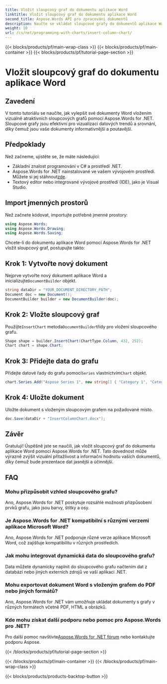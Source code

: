 ```yaml
---
title: Vložit sloupcový graf do dokumentu aplikace Word
linktitle: Vložit sloupcový graf do dokumentu aplikace Word
second_title: Aspose.Words API pro zpracování dokumentů
description: Naučte se vkládat sloupcové grafy do dokumentů aplikace Word pomocí Aspose.Words for .NET. Vylepšete vizualizaci dat ve svých sestavách a prezentacích.
weight: 10
url: /cs/net/programming-with-charts/insert-column-chart/
---
```


{{< blocks/products/pf/main-wrap-class >}}
{{< blocks/products/pf/main-container >}}
{{< blocks/products/pf/tutorial-page-section >}}

# Vložit sloupcový graf do dokumentu aplikace Word

## Zavedení

V tomto tutoriálu se naučíte, jak vylepšit své dokumenty Word vložením vizuálně atraktivních sloupcových grafů pomocí Aspose.Words for .NET. Sloupcové grafy jsou efektivní pro vizualizaci datových trendů a srovnání, díky čemuž jsou vaše dokumenty informativnější a poutavější.

## Předpoklady

Než začneme, ujistěte se, že máte následující:

- Základní znalost programování v C# a prostředí .NET.
-  Aspose.Words for .NET nainstalované ve vašem vývojovém prostředí. Můžete si jej stáhnout[zde](https://releases.aspose.com/words/net/).
- Textový editor nebo integrované vývojové prostředí (IDE), jako je Visual Studio.

## Import jmenných prostorů

Než začnete kódovat, importujte potřebné jmenné prostory:

```csharp
using Aspose.Words;
using Aspose.Words.Drawing;
using Aspose.Words.Saving;
```

Chcete-li do dokumentu aplikace Word pomocí Aspose.Words for .NET vložit sloupcový graf, postupujte takto:

## Krok 1: Vytvořte nový dokument

 Nejprve vytvořte nový dokument aplikace Word a inicializujte`DocumentBuilder` objekt.

```csharp
string dataDir = "YOUR_DOCUMENT_DIRECTORY_PATH";
Document doc = new Document();
DocumentBuilder builder = new DocumentBuilder(doc);
```

## Krok 2: Vložte sloupcový graf

 Použijte`InsertChart` metoda`DocumentBuilder`třídy pro vložení sloupcového grafu.

```csharp
Shape shape = builder.InsertChart(ChartType.Column, 432, 252);
Chart chart = shape.Chart;
```

## Krok 3: Přidejte data do grafu

 Přidejte datové řady do grafu pomocí`Series` vlastnictvím`Chart` objekt.

```csharp
chart.Series.Add("Aspose Series 1", new string[] { "Category 1", "Category 2" }, new double[] { 1, 2 });
```

## Krok 4: Uložte dokument

Uložte dokument s vloženým sloupcovým grafem na požadované místo.

```csharp
doc.Save(dataDir + "InsertColumnChart.docx");
```

## Závěr

Gratuluji! Úspěšně jste se naučili, jak vložit sloupcový graf do dokumentu aplikace Word pomocí Aspose.Words for .NET. Tato dovednost může výrazně zvýšit vizuální přitažlivost a informační hodnotu vašich dokumentů, díky čemuž bude prezentace dat jasnější a účinnější.

## FAQ

### Mohu přizpůsobit vzhled sloupcového grafu?
Ano, Aspose.Words for .NET poskytuje rozsáhlé možnosti přizpůsobení prvků grafu, jako jsou barvy, štítky a osy.

### Je Aspose.Words for .NET kompatibilní s různými verzemi aplikace Microsoft Word?
Ano, Aspose.Words for .NET podporuje různé verze aplikace Microsoft Word, což zajišťuje kompatibilitu v různých prostředích.

### Jak mohu integrovat dynamická data do sloupcového grafu?
Data můžete dynamicky naplnit do sloupcového grafu načtením dat z databází nebo jiných externích zdrojů ve vaší aplikaci .NET.

### Mohu exportovat dokument Word s vloženým grafem do PDF nebo jiných formátů?
Ano, Aspose.Words for .NET vám umožňuje ukládat dokumenty s grafy v různých formátech včetně PDF, HTML a obrázků.

### Kde mohu získat další podporu nebo pomoc pro Aspose.Words pro .NET?
 Pro další pomoc navštivte[Aspose.Words for .NET fórum](https://forum.aspose.com/c/words/8) nebo kontaktujte podporu Aspose.


{{< /blocks/products/pf/tutorial-page-section >}}

{{< /blocks/products/pf/main-container >}}
{{< /blocks/products/pf/main-wrap-class >}}

{{< blocks/products/products-backtop-button >}}
